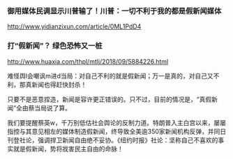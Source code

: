 ### 御用媒体民调显示川普输了！川普：一切不利于我的都是假新闻媒体
http://www.yidianzixun.com/article/0ML1PdD4

### 打“假新闻”？ 绿色恐怖又一桩
http://www.huaxia.com/thpl/mtlj/2018/09/5884226.html

难怪舆l会嘲讽m进d当局：对自己不利的就是假新闻；万一是真的，对自己又不利，那真新闻也得赶快封杀！

只要不是恶意捏造，新闻是容许更正错误的。只不过，目前的情况是，“真假新闻”全由蔡当局说了算。

我们要提醒蔡英w，千万别低估社会舆论的反制力道。特朗普入主白宫以来，屡屡指控与其意见相左的媒体制造假新闻，终导致全美逾350家新闻机构反弹，并同日刊登社论，强调捍卫新闻自由绝不妥协。《纽约时报》社论：坚称自己不喜欢的事实就是假新闻，势将戕害民主自由的命脉！
